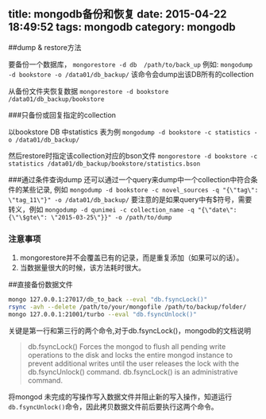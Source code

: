 title: mongodb备份和恢复
date: 2015-04-22 18:49:52
tags: mongodb
category: mongodb
---


##dump & restore方法

要备份一个数据库，
`mongorestore -d db  /path/to/back_up`
例如:
`mongodump -d bookstore -o /data01/db_backup/`
该命令会dump出该DB所有的collection

从备份文件夹恢复数据
`mongorestore -d bookstore  /data01/db_backup/bookstore`

###只备份或回复指定的collection

以bookstore DB 中statistics 表为例
`mongodump -d bookstore -c statistics -o /data01/db_backup/`

然后restore时指定该collection对应的bson文件
`mongorestore -d bookstore -c statistics /data01/db_backup/bookstore/statistics.bson`

###通过条件查询dump
还可以通过一个query来dump中一个collection中符合条件的某些记录, 例如
`mongodump -d bookstore -c novel_sources -q "{\"tag\": \"tag_11\"}" -o /data01/db_backup/`
要注意的是如果query中有$符号，需要转义，例如
`mongodump -d qunimei -c collection_name -q "{\"date\": {\"\$gte\": \"2015-03-25\"}}" -o /path/to/dump`

### 注意事项
1. mongorestore并不会覆盖已有的记录，而是重复添加（如果可以的话）。
2. 当数据量很大的时候，该方法耗时很大。

##直接备份数据文件

```bash
mongo 127.0.0.1:27017/db_to_back --eval "db.fsyncLock()"
rsync -avh --delete /path/to/your/mongofile /path/to/backup/folder/
mongo 127.0.0.1:21001/turbo --eval "db.fsyncUnlock()"
```
关键是第一行和第三行的两个命令,对于db.fsyncLock()，mongodb的文档说明

> db.fsyncLock()
Forces the mongod to flush all pending write operations to the disk and locks the entire mongod instance to prevent additional writes until the user releases the lock with the db.fsyncUnlock() command. db.fsyncLock() is an administrative command.


将mongod 未完成的写操作写入数据文件并阻止新的写入操作，知道运行`db.fsyncUnlock()`命令，因此拷贝数据文件前后要执行这两个命令。

